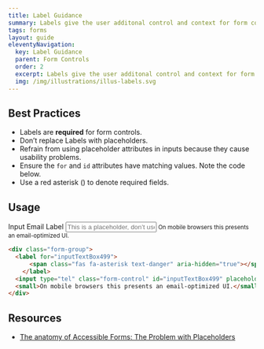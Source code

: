 ```yaml
---
title: Label Guidance
summary: Labels give the user additonal control and context for form controls.
tags: forms
layout: guide
eleventyNavigation:
  key: Label Guidance
  parent: Form Controls
  order: 2
  excerpt: Labels give the user additonal control and context for form controls.
  img: /img/illustrations/illus-labels.svg
---
```

    
## Best Practices

- Labels are **required** for form controls.
- Don’t replace Labels with placeholders.
- Refrain from using placeholder attributes in inputs because they cause usability problems.
- Ensure the `for` and `id` attributes have matching values. Note the code below.
- Use a red asterisk (<span class="fas fa-asterisk text-danger" aria-hidden="true"></span>) to denote required fields.

## Usage

<div class="form-group">
  <label for="inputTextBox499">
    <span class="fas fa-asterisk text-danger" aria-hidden="true"></span> Input Email Label
  </label>
  <input type="tel" class="form-control" id="inputTextBox499" placeholder="This is a placeholder, don’t use.">
  <small>On mobile browsers this presents an email-optimized UI.</small>
</div>

```html
<div class="form-group">
  <label for="inputTextBox499">
      <span class="fas fa-asterisk text-danger" aria-hidden="true"></span> Input Email Label
    </label>
  <input type="tel" class="form-control" id="inputTextBox499" placeholder="This is a placeholder, don’t use.">
  <small>On mobile browsers this presents an email-optimized UI.</small>
</div>
```

## Resources

- <a href="https://www.deque.com/blog/accessible-forms-the-problem-with-placeholders/" target="_blank">The anatomy of Accessible Forms: The Problem with Placeholders</a>


